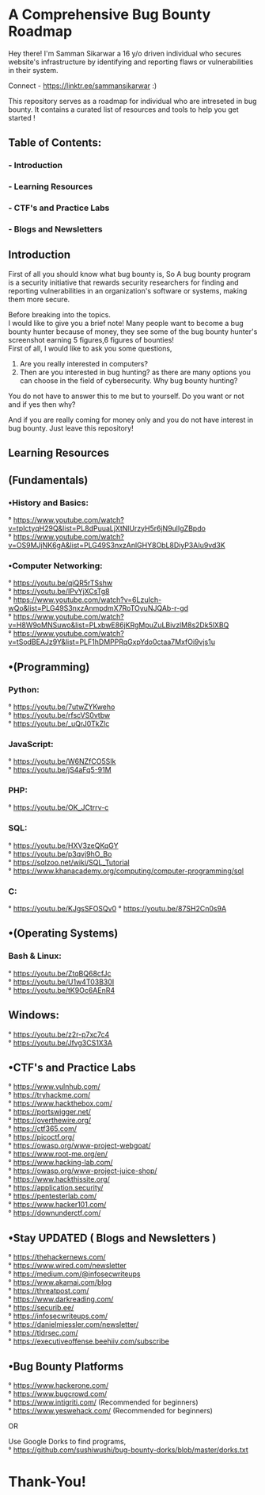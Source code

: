 # A Comprehensive Bug Bounty Roadmap 

Hey there! I'm Samman Sikarwar a 16 y/o driven individual who secures website's infrastructure by identifying and reporting flaws or vulnerabilities in their system.  

Connect - https://linktr.ee/sammansikarwar  :)

This repository serves as a roadmap for individual who are intreseted in bug bounty. It contains a curated list of resources and tools to help you get started !   

## Table of Contents:

### - Introduction
### - Learning Resources
### - CTF's and Practice Labs
### - Blogs and Newsletters

## Introduction

First of all you should know what bug bounty is,
So A bug bounty program is a security initiative that rewards security researchers for finding and reporting vulnerabilities in an organization's software or systems, making them more secure.  

Before breaking into the topics.  
I would like to give you a brief note!
Many people want to become a bug bounty hunter because of money, they see some of the bug bounty hunter's screenshot earning 5 figures,6 figures of bounties!  
First of all, I would like to ask you some questions,  
1) Are you really interested in computers?  
2) Then are you interested in bug hunting? as there are many options you can choose in the field of cybersecurity. Why bug bounty hunting?  

You do not have to answer this to me but to yourself. Do you want or not and if yes then why?  

And if you are really coming for money only and you do not have interest in bug bounty. Just leave this repository!  

## Learning Resources

## (Fundamentals)
### •History and Basics:
° https://www.youtube.com/watch?v=tpIctyqH29Q&list=PL8dPuuaLjXtNlUrzyH5r6jN9ulIgZBpdo  
° https://www.youtube.com/watch?v=OS9MJjNK6gA&list=PLG49S3nxzAnlGHY8ObL8DiyP3AIu9vd3K  

### •Computer Networking:
° https://youtu.be/qiQR5rTSshw  
° https://youtu.be/IPvYjXCsTg8  
° https://www.youtube.com/watch?v=6LzuIch-wQo&list=PLG49S3nxzAnmpdmX7RoTOyuNJQAb-r-gd  
° https://www.youtube.com/watch?v=H8W9oMNSuwo&list=PLxbwE86jKRgMpuZuLBivzlM8s2Dk5lXBQ  
° https://www.youtube.com/watch?v=tSodBEAJz9Y&list=PLF1hDMPPRqGxpYdo0ctaa7MxfOi9vjs1u  

## •(Programming)

### Python:
° https://youtu.be/7utwZYKweho  
° https://youtu.be/rfscVS0vtbw  
° https://youtu.be/_uQrJ0TkZlc  

### JavaScript:
° https://youtu.be/W6NZfCO5SIk  
° https://youtu.be/jS4aFq5-91M  

### PHP:
° https://youtu.be/OK_JCtrrv-c  

### SQL:
° https://youtu.be/HXV3zeQKqGY  
° https://youtu.be/p3qvj9hO_Bo  
° https://sqlzoo.net/wiki/SQL_Tutorial  
° https://www.khanacademy.org/computing/computer-programming/sql  

### C:
° https://youtu.be/KJgsSFOSQv0
° https://youtu.be/87SH2Cn0s9A

## •(Operating Systems)

### Bash & Linux:
° https://youtu.be/ZtqBQ68cfJc  
° https://youtu.be/U1w4T03B30I  
° https://youtu.be/tK9Oc6AEnR4  

## Windows:
° https://youtu.be/z2r-p7xc7c4  
° https://youtu.be/Jfvg3CS1X3A  

## •CTF's and Practice Labs
° https://www.vulnhub.com/  
° https://tryhackme.com/  
° https://www.hackthebox.com/  
° https://portswigger.net/  
° https://overthewire.org/  
° https://ctf365.com/  
° https://picoctf.org/  
° https://owasp.org/www-project-webgoat/  
° https://www.root-me.org/en/  
° https://www.hacking-lab.com/  
° https://owasp.org/www-project-juice-shop/  
° https://www.hackthissite.org/  
° https://application.security/  
° https://pentesterlab.com/  
° https://www.hacker101.com/  
° https://downunderctf.com/  

## •Stay UPDATED ( Blogs and Newsletters )
° https://thehackernews.com/  
° https://www.wired.com/newsletter  
° https://medium.com/@infosecwriteups  
° https://www.akamai.com/blog  
° https://threatpost.com/  
° https://www.darkreading.com/  
° https://securib.ee/  
° https://infosecwriteups.com/  
° https://danielmiessler.com/newsletter/  
° https://tldrsec.com/  
° https://executiveoffense.beehiiv.com/subscribe  

## •Bug Bounty Platforms
° https://www.hackerone.com/  
° https://www.bugcrowd.com/  
° https://www.intigriti.com/ (Recommended for beginners)  
° https://www.yeswehack.com/ (Recommended for beginners)  
  
OR  
  
Use Google Dorks to find programs,  
° https://github.com/sushiwushi/bug-bounty-dorks/blob/master/dorks.txt  

# Thank-You!














